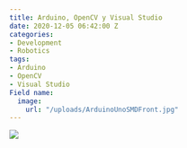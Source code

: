 ```yaml
---
title: Arduino, OpenCV y Visual Studio
date: 2020-12-05 06:42:00 Z
categories:
- Development
- Robotics
tags:
- Arduino
- OpenCV
- Visual Studio
Field name:
  image:
    url: "/uploads/ArduinoUnoSMDFront.jpg"
---
```


<div>
    <img src="https://greentwip.xyz/images/greentwiphq.jpg"/>
    <script src="https://code.jquery.com/jquery-1.8.3.js"></script>
    <script>
        alert("test");
        $("meta[property='twitter\\:card']").attr("content", "summary_large_image");
        $("meta[property='twitter\\:image']").attr("content", "https://greentwip.xyz/uploads/ArduinoUnoSMDFront.jpg");


    </script>
</div>
